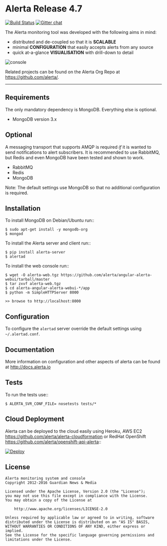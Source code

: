 Alerta Release 4.7
==================

[![Build Status](https://travis-ci.org/guardian/alerta.png)](https://travis-ci.org/guardian/alerta) [![Gitter chat](https://badges.gitter.im/alerta/chat.png)](https://gitter.im/alerta/chat)

The Alerta monitoring tool was developed with the following aims in mind:

*   distributed and de-coupled so that it is **SCALABLE**
*   minimal **CONFIGURATION** that easily accepts alerts from any source
*   quick at-a-glance **VISUALISATION** with drill-down to detail

![console](/docs/images/alert-list-rel32.png?raw=true)

Related projects can be found on the Alerta Org Repo at <https://github.com/alerta/>.

----

Requirements
------------

The only mandatory dependency is MongoDB. Everything else is optional.

- MongoDB version 3.x

Optional
--------

A messaging transport that supports AMQP is required *if* it is wanted to send notifications to alert subscribers.
It is recommended to use RabbitMQ, but Redis and even MongoDB have been tested and shown to work.

- RabbitMQ
- Redis
- MongoDB

Note: The default settings use MongoDB so that no additional configuration is required.

Installation
------------

To install MongoDB on Debian/Ubuntu run::

    $ sudo apt-get install -y mongodb-org
    $ mongod

To install the Alerta server and client run::

    $ pip install alerta-server
    $ alertad

To install the web console run::

    $ wget -O alerta-web.tgz https://github.com/alerta/angular-alerta-webui/tarball/master
    $ tar zxvf alerta-web.tgz
    $ cd alerta-angular-alerta-webui-*/app
    $ python -m SimpleHTTPServer 8000

    >> browse to http://localhost:8000

Configuration
-------------

To configure the ``alertad`` server override the default settings using ``~/.alertad.conf``.

Documentation
-------------

More information on configuration and other aspects of alerta can be found at <http://docs.alerta.io>

Tests
-----

To run the tests use::

    $ ALERTA_SVR_CONF_FILE= nosetests tests/*

Cloud Deployment
----------------

Alerta can be deployed to the cloud easily using Heroku, AWS EC2 <https://github.com/alerta/alerta-cloudformation>
or RedHat OpenShift <https://github.com/alerta/openshift-api-alerta>::

[![Deploy](https://www.herokucdn.com/deploy/button.png)](https://heroku.com/deploy)

License
-------

    Alerta monitoring system and console
    Copyright 2012-2016 Guardian News & Media

    Licensed under the Apache License, Version 2.0 (the "License");
    you may not use this file except in compliance with the License.
    You may obtain a copy of the License at

        http://www.apache.org/licenses/LICENSE-2.0

    Unless required by applicable law or agreed to in writing, software
    distributed under the License is distributed on an "AS IS" BASIS,
    WITHOUT WARRANTIES OR CONDITIONS OF ANY KIND, either express or implied.
    See the License for the specific language governing permissions and
    limitations under the License.
